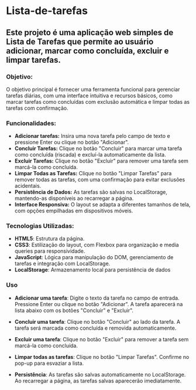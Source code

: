 # Lista-de-tarefas
## Este projeto é uma aplicação web simples de Lista de Tarefas que permite ao usuário adicionar, marcar como concluída, excluir e limpar tarefas.

### Objetivo:
O objetivo principal é fornecer uma ferramenta funcional para gerenciar tarefas diárias, com uma interface intuitiva e recursos básicos, como marcar tarefas como concluídas com exclusão automática e limpar todas as tarefas com confirmação.

### Funcionalidades:
  - **Adicionar tarefas:**
      Insira uma nova tarefa pelo campo de texto e pressione Enter ou clique no botão "Adicionar".
  - **Concluir Tarefas:**
      Clique no botão "Concluir" para marcar uma tarefa como concluída (riscada) e excluí-la automaticamente da lista.
  - **Excluir Tarefas:**
      Clique no botão "Excluir" para remover uma tarefa sem marcá-la como concluída.
  - **Limpar Todas as Tarefas:**
      Clique no botão "Limpar Tarefas" para remover todas as tarefas, com uma confirmação para evitar exclusões acidentais.
  - **Persistência de Dados:**
      As tarefas são salvas no LocalStorage, mantendo-as disponíveis ao recarregar a página.
  - **Interface Responsiva:**
      O layout se adapta a diferentes tamanhos de tela, com opções empilhadas em dispositivos móveis.

### Tecnologias Utilizadas:
  - **HTML5**: Estrutura da página.
  - **CSS3**: Estilização do layout, com Flexbox para organização e media queries para responsividade.
  - **JavaScript**: Lógica para manipulação do DOM, gerenciamento de tarefas e integração com LocalStorage.
  - **LocalStorage**: Armazenamento local para persistência de dados

### Uso
  - **Adicionar uma tarefa**:
Digite o texto da tarefa no campo de entrada.
Pressione Enter ou clique no botão "Adicionar".
A tarefa aparecerá na lista abaixo com os botões "Concluir" e "Excluir".

  - **Concluir uma tarefa**:
Clique no botão "Concluir" ao lado da tarefa.
A tarefa será marcada como concluída e removida automaticamente.

  - **Excluir uma tarefa**:
Clique no botão "Excluir" para remover a tarefa sem marcá-la como concluída.

  - **Limpar todas as tarefas**:
Clique no botão "Limpar Tarefas".
Confirme no pop-up para esvaziar a lista.

  - **Persistência**:
As tarefas são salvas automaticamente no LocalStorage.
Ao recarregar a página, as tarefas salvas aparecerão imediatamente.
